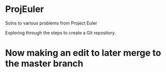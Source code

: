 # ProjEuler
Solns to various problems from Project Euler

Exploring through the steps to create a Git repository.
# Now making an edit to later merge to the master branch
